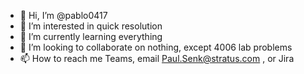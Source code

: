 - 👋 Hi, I’m @pablo0417
- 👀 I’m interested in quick resolution
- 🌱 I’m currently learning everything
- 💞️ I’m looking to collaborate on nothing, except 4006 lab problems
- 📫 How to reach me Teams, email Paul.Senk@stratus.com , or Jira

<!---
pablo0417/pablo0417 is a ✨ special ✨ repository because its `README.md` (this file) appears on your GitHub profile.
You can click the Preview link to take a look at your changes.
--->

